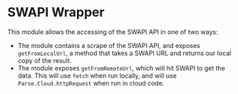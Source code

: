 SWAPI Wrapper
=============

This module allows the accessing of the SWAPI API in one of two ways:

 - The module contains a scrape of the SWAPI API, and exposes `getFromLocalUrl`,
a method that takes a SWAPI URL and returns our local copy of the result.
 - The module exposes `getFromRemoteUrl`, which will hit SWAPI to get the data.
This will use `fetch` when run locally, and will use `Parse.Cloud.httpRequest`
when run in cloud code.
